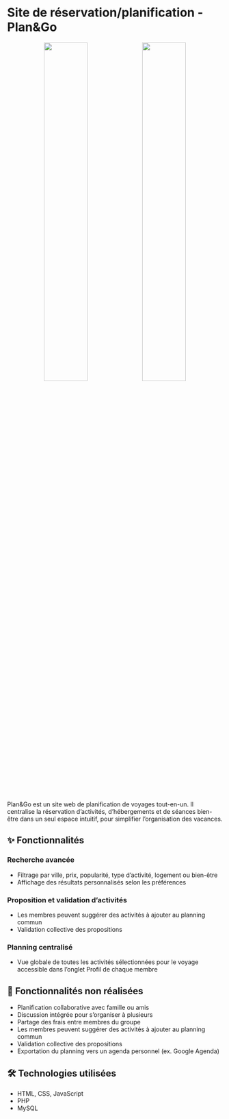 # Site de réservation/planification - Plan&Go

  <p align="center">
  <img src="https://github.com/user-attachments/assets/9435e9d3-1510-4f5e-82a3-df42299e9479" width="45%" />
  <img src="https://github.com/user-attachments/assets/7de5f527-9f8e-48b3-aae4-7ca408c62b1e" width="45%" />
</p>

Plan&Go est un site web de planification de voyages tout-en-un. Il centralise la réservation d’activités, d’hébergements et de séances bien-être dans un seul espace intuitif, pour simplifier l’organisation des vacances.

## ✨ Fonctionnalités

### Recherche avancée
- Filtrage par ville, prix, popularité, type d’activité, logement ou bien-être
- Affichage des résultats personnalisés selon les préférences

### Proposition et validation d’activités
- Les membres peuvent suggérer des activités à ajouter au planning commun
- Validation collective des propositions

### Planning centralisé
- Vue globale de toutes les activités sélectionnées pour le voyage accessible dans l’onglet Profil de chaque membre


## 🔴 Fonctionnalités non réalisées

- Planification collaborative avec famille ou amis
- Discussion intégrée pour s’organiser à plusieurs
- Partage des frais entre membres du groupe
- Les membres peuvent suggérer des activités à ajouter au planning commun
- Validation collective des propositions
- Exportation du planning vers un agenda personnel (ex. Google Agenda)
  
## 🛠️ Technologies utilisées

- HTML, CSS, JavaScript
- PHP
- MySQL




